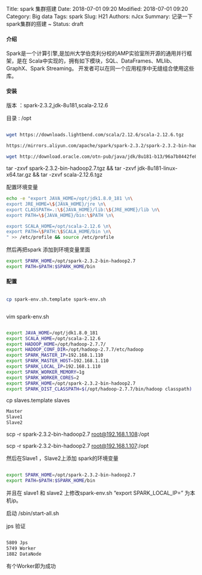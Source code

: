 Title: spark 集群搭建
Date: 2018-07-01 09:20
Modified: 2018-07-01 09:20
Category: Big data
Tags: spark
Slug: H21
Authors: nJcx
Summary: 记录一下spark集群的搭建 ~
Status: draft


#### 介绍
Spark是一个计算引擎,是加州大学伯克利分校的AMP实验室所开源的通用并行框架，是在 Scala中实现的，拥有如下模块，SQL、DataFrames、MLlib、GraphX、Spark Streaming。 开发者可以在同一个应用程序中无缝组合使用这些库。

#### 安装
版本 ：spark-2.3.2,jdk-8u181,scala-2.12.6

目录 : /opt

```bash

wget https://downloads.lightbend.com/scala/2.12.6/scala-2.12.6.tgz

https://mirrors.aliyun.com/apache/spark/spark-2.3.2/spark-2.3.2-bin-hadoop2.7.tgz

wget http://download.oracle.com/otn-pub/java/jdk/8u181-b13/96a7b8442fe848ef90c96a2fad6ed6d1/jdk-8u181-linux-x64.tar.gz

```
tar -zxvf spark-2.3.2-bin-hadoop2.7.tgz && tar -zxvf jdk-8u181-linux-x64.tar.gz && tar -zxvf scala-2.12.6.tgz

配置环境变量

```bash
echo -e "export JAVA_HOME=/opt/jdk1.8.0_181 \n\
export JRE_HOME=\${JAVA_HOME}/jre \n\
export CLASSPATH=.:\${JAVA_HOME}/lib:\${JRE_HOME}/lib \n\
export PATH=\${JAVA_HOME}/bin:\$PATH \n\

export SCALA_HOME=/opt/scala-2.12.6 \n\
export PATH=\$PATH:\$SCALA_HOME/bin \n\
" >> /etc/profile && source /etc/profile
```

然后再把spark 添加到环境变量里面

```bash
export SPARK_HOME=/opt/spark-2.3.2-bin-hadoop2.7
export PATH=$PATH:$SPARK_HOME/bin
```

#### 配置


```bash

cp spark-env.sh.template spark-env.sh
　
```


vim spark-env.sh

```bash

export JAVA_HOME=/opt/jdk1.8.0_181
export SCALA_HOME=/opt/scala-2.12.6
export HADOOP_HOME=/opt/hadoop-2.7.7/
export HADOOP_CONF_DIR=/opt/hadoop-2.7.7/etc/hadoop
export SPARK_MASTER_IP=192.168.1.110
export SPARK_MASTER_HOST=192.168.1.110
export SPARK_LOCAL_IP=192.168.1.110
export SPARK_WORKER_MEMORY=1g
export SPARK_WORKER_CORES=2
export SPARK_HOME=/opt/spark-2.3.2-bin-hadoop2.7
export SPARK_DIST_CLASSPATH=$(/opt/hadoop-2.7.7/bin/hadoop classpath)

```

cp slaves.template slaves


```bash
Master
Slave1
Slave2
```

scp -r  spark-2.3.2-bin-hadoop2.7 root@192.168.1.108:/opt

scp -r  spark-2.3.2-bin-hadoop2.7 root@192.168.1.107:/opt

然后在Slave1 ，Slave2上添加 spark的环境变量

```bash

export SPARK_HOME=/opt/spark-2.3.2-bin-hadoop2.7
export PATH=$PATH:$SPARK_HOME/bin

```
并且在 slave1 和 slave2 上修改spark-env.sh “export SPARK_LOCAL_IP=” 为本机ip。

启动 /sbin/start-all.sh

jps 验证

```bash

5809 Jps
5749 Worker
1882 DataNode

```

有个Worker即为成功





